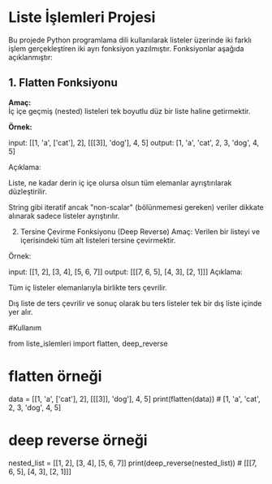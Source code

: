 # Liste İşlemleri Projesi

Bu projede Python programlama dili kullanılarak listeler üzerinde iki farklı işlem gerçekleştiren iki ayrı fonksiyon yazılmıştır. Fonksiyonlar aşağıda açıklanmıştır:

## 1. Flatten Fonksiyonu

**Amaç:**  
İç içe geçmiş (nested) listeleri tek boyutlu düz bir liste haline getirmektir.

**Örnek:**

input: [[1, 'a', ['cat'], 2], [[[3]], 'dog'], 4, 5]
output: [1, 'a', 'cat', 2, 3, 'dog', 4, 5]

Açıklama:

Liste, ne kadar derin iç içe olursa olsun tüm elemanlar ayrıştırılarak düzleştirilir.

String gibi iteratif ancak "non-scalar" (bölünmemesi gereken) veriler dikkate alınarak sadece listeler ayrıştırılır.

2. Tersine Çevirme Fonksiyonu (Deep Reverse)
Amaç:
Verilen bir listeyi ve içerisindeki tüm alt listeleri tersine çevirmektir.

Örnek:

input: [[1, 2], [3, 4], [5, 6, 7]]
output: [[[7, 6, 5], [4, 3], [2, 1]]]
Açıklama:

Tüm iç listeler elemanlarıyla birlikte ters çevrilir.

Dış liste de ters çevrilir ve sonuç olarak bu ters listeler tek bir dış liste içinde yer alır.

#Kullanım

from liste_islemleri import flatten, deep_reverse

# flatten örneği
data = [[1, 'a', ['cat'], 2], [[[3]], 'dog'], 4, 5]
print(flatten(data))  # [1, 'a', 'cat', 2, 3, 'dog', 4, 5]

# deep reverse örneği
nested_list = [[1, 2], [3, 4], [5, 6, 7]]
print(deep_reverse(nested_list))  # [[[7, 6, 5], [4, 3], [2, 1]]]

